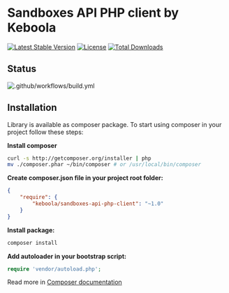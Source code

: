 # Sandboxes API PHP client by Keboola
[![Latest Stable Version](https://poser.pugx.org/keboola/sandboxes-api-php-client/v/stable.svg)](https://packagist.org/packages/keboola/sandboxes-api-php-client) [![License](https://poser.pugx.org/keboola/sandboxes-api-php-client/license.svg)](https://packagist.org/packages/keboola/sandboxes-api-php-client) [![Total Downloads](https://poser.pugx.org/keboola/sandboxes-api-php-client/downloads.svg)](https://packagist.org/packages/keboola/sandboxes-api-php-client)

## Status

![.github/workflows/build.yml](https://github.com/keboola/sandboxes-api-php-client/workflows/.github/workflows/build.yml/badge.svg)


## Installation

Library is available as composer package.
To start using composer in your project follow these steps:

**Install composer**
  
```bash
curl -s http://getcomposer.org/installer | php
mv ./composer.phar ~/bin/composer # or /usr/local/bin/composer
```

**Create composer.json file in your project root folder:**
```json
{
    "require": {
        "keboola/sandboxes-api-php-client": "~1.0"
    }
}
```

**Install package:**

```bash
composer install
```

**Add autoloader in your bootstrap script:**

```php
require 'vendor/autoload.php';
```

Read more in [Composer documentation](http://getcomposer.org/doc/01-basic-usage.md)
